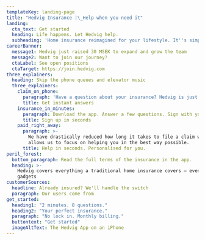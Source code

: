 ```yaml
---
templateKey: landing-page
title: "Hedvig Insurance |\_Help when you need it"
landing:
  cta_text: Get started
  heading: Life happens. Let Hedvig help.
  subheading: 'Home insurance reimagined for your lifestyle. It''s simple, fast and fair.'
careerBanner:
  message1: Hedvig just raised 30 MSEK to expand and grow the team
  message2: Want to join our journey?
  ctaLabel: See open positions
  ctaTarget: https://join.hedvig.com
three_explainers:
  heading: Skip the phone queues and elevator music
  three_explainers:
    claim_on_phone:
      paragraph: 'Have a question about your insurance? Hedvig is just a tap away. '
      title: Get instant answers
    insurance_in_minutes:
      paragraph: Download the app. Answer a few questions. Sign with your mobile BankID.
      title: Sign up in seconds
    paid_right_away:
      paragraph: >-
        We have drastically reduced how long it takes to file a claim which
        allows us to focus on helping you in the best way possible.
      title: Help in seconds. Personalised for you.
peril_forest:
  bottom_paragraph: Read the full terms of the insurance in the app.
  heading: >-
    Hedvig covers everything a traditional home insurance covers – even your
    gadgets
customerSources:
  headline: Already insured? We'll handle the switch
  paragraph: Our users come from
get_started:
  heading1: "2 minutes. 8 questions."
  heading2: "Your perfect insurance."
  paragraph: "No lock in. Monthly billing."
  buttontext: "Get started"
  imageAltText: The Hedvig App on an iPhone
---
```

